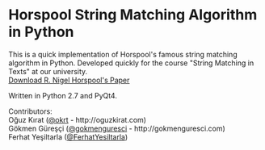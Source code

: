 # Horspool String Matching Algorithm in Python
This is a quick implementation of Horspool's famous string matching algorithm in Python.
Developed quickly for the course "String Matching in Texts" at our university.
<br>
<a href="http://webhome.cs.uvic.ca/~nigelh/Publications/stringsearch.pdf">Download R. Nigel Horspool's Paper</a>
<br>
<p>
Written in Python 2.7 and PyQt4. 
</p>
Contributors:<br>
Oğuz Kırat (<a href="http://github.com/okrt">@okrt</a> - http://oguzkirat.com) <br>
Gökmen Güreşçi (<a href="http://github.com/gokmenguresci">@gokmenguresci</a> - http://gokmenguresci.com)<br>
Ferhat Yeşiltarla (<a href="https://github.com/FerhatYesiltarla">@FerhatYesiltarla</a>)<br>
